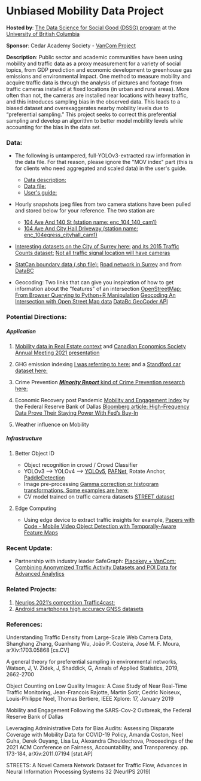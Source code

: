 # Unbiased Mobility Data Project

**Hosted by**: [The Data Science for Social Good (DSSG) program](https://dsi.ubc.ca/data-science-social-good) at the [University of British Columbia](https://www.ubc.ca/)

**Sponsor**: Cedar Academy Society - [VanCom Project](https://data.pwfh.org/)

**Description**: Public sector and academic communities have been using mobility and traffic data as a proxy measurement for a variety of social topics, from GDP prediction and economic development to greenhouse gas emissions and environmental impact. One method to measure mobility and acquire traffic data is through the analysis of pictures and footage from traffic cameras installed at fixed locations (in urban and rural areas). More often than not, the cameras are installed near locations with heavy traffic, and this introduces sampling bias in the observed data. This leads to a biased dataset and overexaggerates nearby mobility levels due to “preferential sampling.” This project seeks to correct this preferential sampling and develop an algorithm to better model mobility levels while accounting for the bias in the data set.



### Data:
* The following is untampered, full-YOLOv3-extracted raw information in the data file. For that reason, please ignore the "MOV index" part (this is for clients who need aggregated and scaled data) in the user's guide. 

  * [Data description:](https://5rv1kcdhjldl7wjmwwrxqd.s3-us-west-2.amazonaws.com/Surrey_desc.csv)
  * [Data file:](https://5rv1kcdhjldl7wjmwwrxqd.s3-us-west-2.amazonaws.com/Surrey_data.csv)
  * [User's guide:](https://5rv1kcdhjldl7wjmwwrxqd.s3-us-west-2.amazonaws.com/VanCom_Mobility_Data_User's_Guide_1.2.pdf)

* Hourly snapshots jpeg files from two camera stations have been pulled and stored below for your reference. The two station are
  * [104 Ave And 140 St (station name: enc_104_140_cam1)](https://5rv1kcdhjldl7wjmwwrxqd.s3-us-west-2.amazonaws.com/dssg_jpg_1.zip)
  * [104 Ave And City Hall Driveway (station name: enc_104egress_cityhall_cam1)](https://5rv1kcdhjldl7wjmwwrxqd.s3-us-west-2.amazonaws.com/dssg_jpg_2.zip)

* [Interesting datasets on the City of Surrey here:](https://data.surrey.ca/dataset) 
[and its 2015 Traffic Counts dataset:](https://data.surrey.ca/dataset/traffic-counts-2015)
[Not all traffic signal location will have cameras](https://data.surrey.ca/dataset/traffic-signals)

* [StatCan boundary data (.shp file):](https://5rv1kcdhjldl7wjmwwrxqd.s3-us-west-2.amazonaws.com/lfsa000b16a_e.zip)
  [Road network in Surrey](https://data.surrey.ca/dataset?q=road&sort=score+desc%2C+metadata_modified+desc) and from [DataBC](https://catalogue.data.gov.bc.ca/dataset?q=road)

* Geocoding:
Two links that can give you inspiration of how to get information about the "features" of an intersection 
[OpenStreetMap: From Browser Querying to Python+R Manipulation](https://towardsdatascience.com/openstreetmap-from-browser-querying-to-python-r-manipulation-c8e4504ad709)
[Geocoding An Intersection with Open Street Map data](https://www.r-bloggers.com/2020/08/geocoding-an-intersection-with-open-street-map-data/)
[DataBc GeoCoder API](https://www2.gov.bc.ca/gov/content/data/geographic-data-services/location-services/geocoder)

### Potential Directions:
##### Application
1. [Mobility data in Real Estate context](https://papers.ssrn.com/sol3/papers.cfm?abstract_id=3770895)
and [Canadian Economics Society Annual Meeting 2021 presentation](https://cea2021.exordo.com/programme/presentation/631)

2. GHG emission indexing
[I was referring to here:](https://github.com/foamliu/Car-Recognition)
and a [Standford car dataset here:](http://ai.stanford.edu/~jkrause/cars/car_dataset.html)

3. Crime Prevention
[**_Minority Report_** kind of Crime Prevention research here:](https://ojs.aaai.org//index.php/ICWSM/article/view/7304)

4. Economic Recovery post Pandemic
   [Mobility and Engagement Index](https://www.dallasfed.org/research/mei) by the Federal Reserve Bank of Dallas
   [Bloomberg article: High-Frequency Data Prove Their Staying Power With Fed’s Buy-In](https://www.bloomberg.com/news/articles/2020-09-15/high-frequency-data-prove-their-staying-power-with-fed-s-buy-in)

5. Weather influence on Mobility

##### Infrastructure
1. Better Object ID
   * Object recognition in crowd / Crowd Classifier
   * YOLOv3 --> YOLOv4 --> [YOLOv5](https://github.com/ultralytics/yolov5), [PAFNet](https://paperswithcode.com/paper/pafnet-an-efficient-anchor-free-object), Rotate Anchor, [PaddleDetection](https://github.com/PaddlePaddle/PaddleDetection)
   * Image pre-processing
     [Gamma correction or histogram transformations. Some examples are here:](https://scikit-image.org/docs/dev/api/skimage.exposure.html)
   * CV model trained on traffic camera datasets
     [STREET dataset](https://databank.illinois.edu/datasets/IDB-3671567)

2. Edge Computing
   * Using edge device to extract traffic insights
     for example, [Papers with Code - Mobile Video Object Detection with Temporally-Aware Feature Maps](https://paperswithcode.com/paper/mobile-video-object-detection-with-temporally)


### Recent Update:
* Partnership with industry leader SafeGraph:
[Placekey + VanCom: Combining Anonymized Traffic Activity Datasets and POI Data for Advanced Analytics](https://www.placekey.io/blog/placekey-vancom)



### Related Projects:
1. [Neurips 2021’s competition Traffic4cast:](https://www.iarai.ac.at/traffic4cast/)
2. [Android smartphones high accuracy GNSS datasets](https://www.kaggle.com/google/android-smartphones-high-accuracy-datasets?select=ION+GNSS+2020+Android+Raw+GNSS+Measurement+Datasets+for+Precise+Positioning.pdf)



### References:

Understanding Traffic Density from Large-Scale Web Camera Data, Shanghang Zhang, Guanhang Wu, João P. Costeira, José M. F. Moura, arXiv:1703.05868 [cs.CV]

A general theory for preferential sampling in environmental networks, Watson, J, V. Zidek, J, Shaddick, G, Annals of Applied Statistics, 2019, 2662-2700

Object Counting on Low Quality Images: A Case Study of Near Real-Time Traffic Monitoring, Jean-Francois Rajotte, Martin Sotir, Cedric Noiseux, Louis-Philippe Noel, Thomas Bertiere, IEEE Xplore: 17, January 2019

Mobility and Engagement Following the SARS-Cov-2 Outbreak, the Federal Reserve Bank of Dallas

Leveraging Administrative Data for Bias Audits: Assessing Disparate Coverage with Mobility Data for COVID-19 Policy, Amanda Coston, Neel Guha, Derek Ouyang, Lisa Lu, Alexandra Chouldechova, Proceedings of the 2021 ACM Conference on Fairness, Accountability, and Transparency. pp. 173-184, arXiv:2011.07194 [stat.AP]

STREETS: A Novel Camera Network Dataset for Traffic Flow, Advances in Neural Information Processing Systems 32 (NeurIPS 2019)



